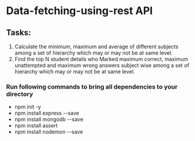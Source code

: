 # Data-fetching-using-rest API #

## Tasks: ##

1. Calculate the minimum, maximum and average of different subjects among a set of hierarchy which may or may not be at same level.
2. Find the top N student details who Marked maximum correct, maximum unattempted and maximum wrong answers subject wise among a set of hierarchy which may or may not be at same level.


### Run following commands to bring all dependencies to your directory ###
* npm init -y
* npm install express --save
* npm install mongodb --save
* npm install assert
* npm install nodemon --save

